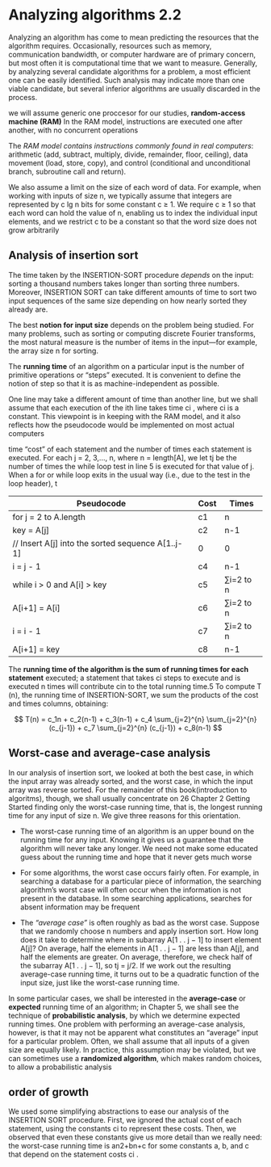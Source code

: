 

# Analyzing algorithms 2.2


Analyzing an algorithm has come to mean predicting the resources that the algorithm requires. Occasionally, resources such as memory, communication bandwidth, or computer hardware are of primary concern, but most often it is computational time that we want to measure. Generally, by analyzing several candidate
algorithms for a problem, a most efficient one can be easily identified. Such analysis may indicate more than one viable candidate, but several inferior algorithms
are usually discarded in the process.

we will assume generic one proccesor for our studies, **random-access machine (RAM)**  In the RAM model, instructions are executed one after another, with no concurrent operations

The *RAM model contains instructions commonly found in real computers*: arithmetic (add, subtract, multiply, divide, remainder, floor, ceiling), data
movement (load, store, copy), and control (conditional and unconditional branch,
subroutine call and return).

We also assume a limit on the size of each word of data. For
example, when working with inputs of size n, we typically assume that integers are
represented by c lg n bits for some constant c ≥ 1. We require c ≥ 1 so that each
word can hold the value of n, enabling us to index the individual input elements,
and we restrict c to be a constant so that the word size does not grow arbitrarily


## Analysis of insertion sort

The time taken by the INSERTION-SORT procedure *depends* on the input: sorting a
thousand numbers takes longer than sorting three numbers. Moreover, INSERTION SORT can take different amounts of time to sort two input sequences of the same
size depending on how nearly sorted they already are.

The best **notion for input size** depends on the problem being studied. For many
problems, such as sorting or computing discrete Fourier transforms, the most natural measure is the number of items in the input—for example, the array size n
for sorting.

The **running time** of an algorithm on a particular input is the number of primitive
operations or “steps” executed. It is convenient to define the notion of step so
that it is as machine-independent as possible.

One line may take a different amount of time than another line, but
we shall assume that each execution of the ith line takes time ci , where ci is a
constant. This viewpoint is in keeping with the RAM model, and it also reflects
how the pseudocode would be implemented on most actual computers


time “cost”
of each statement and the number of times each statement is executed. For each
j = 2, 3,..., n, where n = length[A], we let tj be the number of times the while
loop test in line 5 is executed for that value of j. When a for or while loop exits in
the usual way (i.e., due to the test in the loop header), t


| Pseudocode | Cost | Times |
| --- | --- | --- |
| for j = 2 to A.length | c1 | n |
|   key = A[j] | c2 | n-1 |
|   // Insert A[j] into the sorted sequence A[1..j-1] | 0 | 0 |
|   i = j - 1 | c4 | n-1 |
|   while i > 0 and A[i] > key | c5 | ∑i=2 to n |
|     A[i+1] = A[i] | c6 | ∑i=2 to n |
|     i = i - 1 | c7 | ∑i=2 to n |
|   A[i+1] = key | c8 | n-1 |


The **running time of the algorithm is the sum of running times for each statement**
executed; a statement that takes ci steps to execute and is executed n times will
contribute cin to the total running time.5 To compute T (n), the running time of
INSERTION-SORT, we sum the products of the cost and times columns, obtaining:

$$
T(n) = c_1n + c_2(n-1) + c_3(n-1) + c_4 \sum_{j=2}^{n} \sum_{j=2}^{n} (c_{j-1}) + c_7 \sum_{j=2}^{n} (c_{j-1}) + c_8(n-1)
$$




## **Worst-case and average-case analysis**
In our analysis of insertion sort, we looked at both the best case, in which the input
array was already sorted, and the worst case, in which the input array was reverse
sorted. For the remainder of this book(introduction to algoritms), though, we shall usually concentrate on
26 Chapter 2 Getting Started
finding only the worst-case running time, that is, the longest running time for any
input of size n. We give three reasons for this orientation.

- The worst-case running time of an algorithm is an upper bound on the running
time for any input. Knowing it gives us a guarantee that the algorithm will never
take any longer. We need not make some educated guess about the running time
and hope that it never gets much worse

- For some algorithms, the worst case occurs fairly often. For example, in searching a database for a particular piece of information, the searching algorithm’s
worst case will often occur when the information is not present in the database.
In some searching applications, searches for absent information may be frequent

- The *“average case”* is often roughly as bad as the worst case. Suppose that we
randomly choose n numbers and apply insertion sort. How long does it take to
determine where in subarray A[1 . . j − 1] to insert element A[j]? On average,
half the elements in A[1 . . j − 1] are less than A[j], and half the elements are
greater. On average, therefore, we check half of the subarray A[1 . . j − 1], so
tj = j/2. If we work out the resulting average-case running time, it turns out to
be a quadratic function of the input size, just like the worst-case running time.



In some particular cases, we shall be interested in the **average-case** or **expected**
running time of an algorithm; in Chapter 5, we shall see the technique of **probabilistic analysis**, by which we determine expected running times. One problem
with performing an average-case analysis, however, is that it may not be apparent
what constitutes an “average” input for a particular problem. Often, we shall assume that all inputs of a given size are equally likely. In practice, this assumption
may be violated, but we can sometimes use a **randomized algorithm**, which makes
random choices, to allow a probabilistic analysis


## order of growth 

We used some simplifying abstractions to ease our analysis of the INSERTION SORT procedure. First, we ignored the actual cost of each statement, using the
constants ci to represent these costs. Then, we observed that even these constants
give us more detail than we really need: the worst-case running time is an2+bn+c
for some constants a, b, and c that depend on the statement costs ci .





